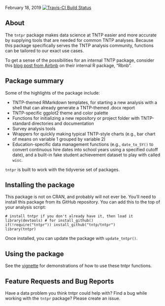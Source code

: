 February 18, 2019 [![Travis-CI Build
Status](https://travis-ci.org/tntp/tntpr.svg?branch=master)](https://travis-ci.org/tntp/tntpr)

About
-----

The `tntpr` package makes data science at TNTP easier and more accurate
by supplying tools that are needed for common TNTP analyses. Because
this package specifically serves the TNTP analysis community, functions
can be tailored to our exact use cases.

To get a sense of the possibilities for an internal TNTP package,
consider this [blog post from
Airbnb](https://medium.com/airbnb-engineering/using-r-packages-and-education-to-scale-data-science-at-airbnb-906faa58e12d#.6xtwqtk4m)
on their internal R package, “Rbnb”.

Package summary
---------------

Some of the highlights of the package include:

-   TNTP-themed RMarkdown templates, for starting a new analysis with a
    shell that can already generate a TNTP-themed .docx report
-   TNTP-specific ggplot2 theme and color palette
-   Functions for initializing a new repository or project folder with
    TNTP-standard directories and documentation
-   Survey analysis tools
-   Wrappers for quickly making typical TNTP-style charts (e.g., bar
    chart of means on variable 1 grouped by variable 2)
-   Education-specific data management functions (e.g., `date_to_SY()`
    to convert continuous hire dates into school years using a specified
    cutoff date), and a built-in fake student achievement dataset to
    play with called `wisc`.

`tntpr` is built to work with the tidyverse set of packages.

Installing the package
----------------------

This package is not on CRAN, and probably will not ever be. You’ll need
to install this package from its GitHub repository. You can add this to
the top of your analysis script:

    # install tntpr if you don't already have it, then load it
    library(devtools) # for install_github()
    if(!require("tntpr")) install_github("tntp/tntpr")
    library(tntpr)

Once installed, you can update the package with `update_tntpr()`.

Using the package
-----------------

See the
[vignette](https://github.com/tntp/tntpr/blob/master/vignettes/introduction.md)
for demonstrations of how to use these tntpr functions.

Feature Requests and Bug Reports
--------------------------------

Have a data problem you think tntpr could help with? Find a bug while
working with the `tntpr` package? Please create an issue.
